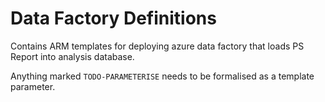 # Data Factory Definitions

Contains ARM templates for deploying azure data factory that loads PS Report into analysis database.

Anything marked `TODO-PARAMETERISE` needs to be formalised as a template parameter.
